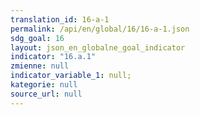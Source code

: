 ```yaml
---
translation_id: 16-a-1
permalink: /api/en/global/16/16-a-1.json
sdg_goal: 16
layout: json_en_globalne_goal_indicator
indicator: "16.a.1"
zmienne: null
indicator_variable_1: null;
kategorie: null
source_url: null
---
```

